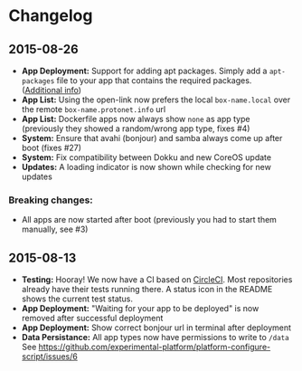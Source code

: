 # Changelog

## 2015-08-26

* **App Deployment:** Support for adding apt packages. Simply add a ``apt-packages`` file to your app that contains the required packages. ([Additional info](https://github.com/experimental-platform/platform-configure-script/wiki/Create-an-app-that-requires-apt-packages))
* **App List:** Using the open-link now prefers the local ``box-name.local`` over the remote ``box-name.protonet.info`` url
* **App List:** Dockerfile apps now always show ``none`` as app type (previously they showed a random/wrong app type, fixes #4)
* **System:** Ensure that avahi (bonjour) and samba always come up after boot (fixes #27)
* **System:** Fix compatibility between Dokku and new CoreOS update
* **Updates:** A loading indicator is now shown while checking for new updates

### Breaking changes:

* All apps are now started after boot (previously you had to start them manually, see #3)

## 2015-08-13

* **Testing:** Hooray! We now have a CI based on [CircleCI](https://circleci.com/). Most repositories already have their tests running there. A status icon in the README shows the current test status. 
* **App Deployment:** "Waiting for your app to be deployed" is now removed after successful deployment
* **App Deployment:** Show correct bonjour url in terminal after deployment
* **Data Persistance:** All app types now have permissions to write to ``/data`` See https://github.com/experimental-platform/platform-configure-script/issues/6